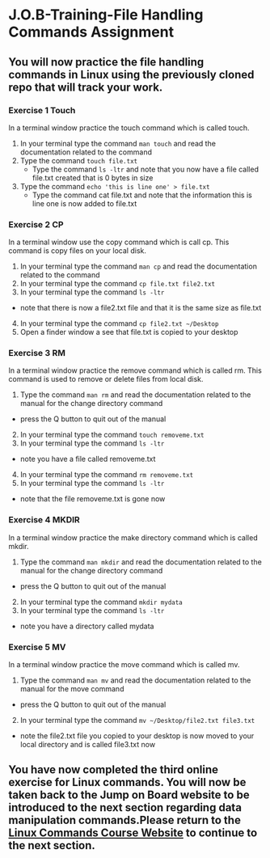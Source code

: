 # J.O.B-Training-File Handling Commands Assignment

## You will now practice the file handling commands in Linux using the previously cloned repo that will track your work.

### Exercise 1 Touch
In a terminal window practice the touch command which is called touch.

1. In your terminal type the command ```man touch``` and read the documentation related to the command
2. Type the command ```touch file.txt``` 
	* Type the command ```ls -ltr``` and note that you now have a file called file.txt created that is 0 bytes in size
3. Type the command ```echo 'this is line one' > file.txt```
	* Type the command cat file.txt and note that the information this is line one is now added to file.txt

### Exercise 2 CP
In a terminal window use the copy command which is call cp. This command is copy files on your local disk.

1. In your terminal type the command ```man cp``` and read the documentation related to the command
2. In your terminal type the command ```cp file.txt file2.txt```
3. In your terminal type the command ```ls -ltr```
  * note that there is now a file2.txt file and that it is the same size as file.txt
4. In your terminal type the command ```cp file2.txt ~/Desktop```
5. Open a finder  window a see that file.txt is copied to your desktop

### Exercise 3 RM
In a terminal window practice the remove command which is called rm. This command is used to remove or delete files from local disk.

1. Type the command ```man rm``` and read the documentation related to the manual for the change directory command
  * press the Q button to quit out of the manual
2. In your terminal type the command ```touch removeme.txt```
3. In your terminal type the command ```ls -ltr```
  * note you have a file called removeme.txt
4. In your terminal type the command ```rm removeme.txt```
5. In your terminal type the command ```ls -ltr```
  * note that the file removeme.txt is gone now

### Exercise 4 MKDIR
In a terminal window practice the make directory command which is called mkdir.

1. Type the command ```man mkdir``` and read the documentation related to the manual for the change directory command
  * press the Q button to quit out of the manual
2. In your terminal type the command ```mkdir mydata```
3. In your terminal type the command ```ls -ltr```
  * note you have a directory called mydata

### Exercise 5 MV
In a terminal window practice the move command which is called mv.

1. Type the command ```man mv``` and read the documentation related to the manual for the move command
  * press the Q button to quit out of the manual
2. In your terminal type the command ```mv ~/Desktop/file2.txt file3.txt```
  * note the file2.txt file you copied to your desktop is now moved to your local directory and is called file3.txt now


## You have now completed the third online exercise for Linux commands. You will now be taken back to the Jump on Board website to be introduced to the next section regarding data manipulation commands.Please return to the <a href="https://kevinhanson.github.io/J.O.B.-Jump-On-Board#data" target="_blank">Linux Commands Course Website</a> to continue to the next section.

